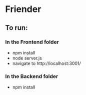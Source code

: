 # Friender

## To run:

### In the Frontend folder
- npm install
- node server.js
- navigate to http://localhost:3001/

### In the Backend folder
- npm install
